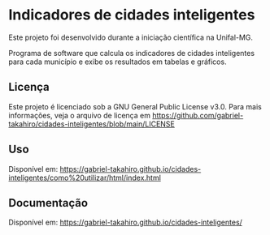 # Indicadores de cidades inteligentes
Este projeto foi desenvolvido durante a iniciação científica na Unifal-MG. 

Programa de software que calcula os indicadores de cidades inteligentes para cada município e exibe os resultados em tabelas e gráficos.

## Licença
Este projeto é licenciado sob a GNU General Public License v3.0. Para mais informações, veja o arquivo de licença em https://github.com/gabriel-takahiro/cidades-inteligentes/blob/main/LICENSE

## Uso
Disponível em: https://gabriel-takahiro.github.io/cidades-inteligentes/como%20utilizar/html/index.html

## Documentação
Disponível em: https://gabriel-takahiro.github.io/cidades-inteligentes/
